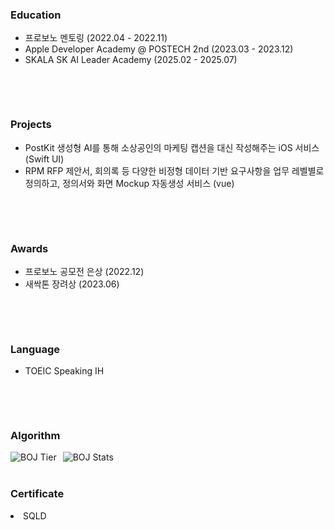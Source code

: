 <section style="margin-bottom: 45px;">
  <h3>Education</h3>
  <ul>
    <li>프로보노 멘토링 (2022.04 - 2022.11)</li>
    <li>Apple Developer Academy @ POSTECH 2nd (2023.03 - 2023.12)</li>
    <li>SKALA SK AI Leader Academy (2025.02 - 2025.07)</li>
  </ul>
</section>

<br>

<section style="margin-bottom: 45px;">
  <h3>Projects</h3>
  <ul>
    <li>PostKit 생성형 AI를 통해 소상공인의 마케팅 캡션을 대신 작성해주는 iOS 서비스 (Swift UI)</li>
    <li>RPM RFP 제안서, 회의록 등 다양한 비정형 데이터 기반 요구사항을 업무 레벨별로 정의하고, 정의서와 화면 Mockup 자동생성 서비스 (vue) </li>
  </ul>
</section>

<br>

<section style="margin-bottom: 45px;">
  <h3>Awards</h3>
  <ul>
    <li>프로보노 공모전 은상 (2022.12)</li>
    <li>새싹톤 장려상 (2023.06)</li>
  </ul>
</section>

<br>

<section style="margin-bottom: 45px;">
  <h3>Language</h3>
  <ul>
    <li>TOEIC Speaking IH</li>
  </ul>
</section>

<br>

<section>
  <h3>Algorithm</h3>
  <div style="display: flex; gap: 10px; align-items: center;">
    <img src="http://mazassumnida.wtf/api/v2/generate_badge?boj=mokdb" alt="BOJ Tier" />
    <img src="http://mazandi.herokuapp.com/api?handle=mokdb&theme=cold" alt="BOJ Stats" />
  </div>
</section>

<br>

<section>
  <h3>Certificate</h3>
  <div style="display: flex; gap: 10px; align-items: center;">
    <li>SQLD</li>
  </div>
</section>
